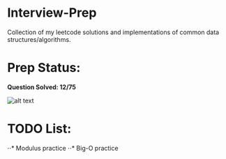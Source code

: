 # Interview-Prep
Collection of my leetcode solutions and implementations of common data structures/algorithms.

# Prep Status: 

**Question Solved: 12/75**

![alt text](http://progressed.io/bar/16 "Completion Percentage") 

# TODO List:
⋅⋅* Modulus practice
⋅⋅* Big-O practice
